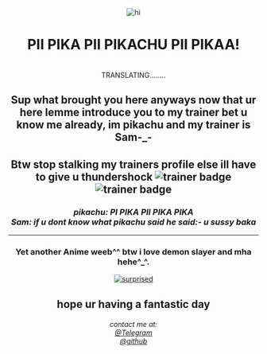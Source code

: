 <div align = "center">
 <img src="https://media.giphy.com/media/xuXzcHMkuwvf2/giphy.gif" alt="hi">
<h1>PII PIKA PII PIKACHU PII PIKAA!</h1>
 <br>
 TRANSLATING........
 <h2>Sup what brought you here anyways now that ur here lemme introduce you to my trainer bet u know me already, im pikachu and my trainer is Sam-_-</h2>
    <h2><b>Btw stop stalking my trainers profile else ill have to give u thundershock</b>
<img src= "https://img.shields.io/badge/trainer-Sam-violet" alt="trainer badge"> <br>
<img src= "https://img.shields.io/badge/pokemon-pichu-violet" alt="trainer badge">

</h2>

<p>
<p align="center">
<h3><i>pikachu: PI PIKA PII PIKA PIKA <br>
 Sam: if u dont know what pikachu said he said:- <b>u sussy baka</b></i></h3>
</p>
<hr>
<P>
    <h3> Yet another Anime weeb^^ btw i love demon slayer and mha hehe^_^.</h3> 
</p>
<div align="center">
    <a href="https://www.youtube.com/watch?v=dQw4w9WgXcQ" target="_blank">
        <img src="
        https://media.giphy.com/media/dUszCAloOBDlm/giphy.gif"
            alt="surprised"> </a> <br>
 <p> 
    <h2>hope ur having a fantastic day</h2>
<h6>contact me at: <br>
 <a href="https://t.me/pichuiscute" target="_blank">@Telegram</a> <br> 
  <a href="https://github.com/pichuiscute
" target="_blank">@github</a> <br> 
    </p>
